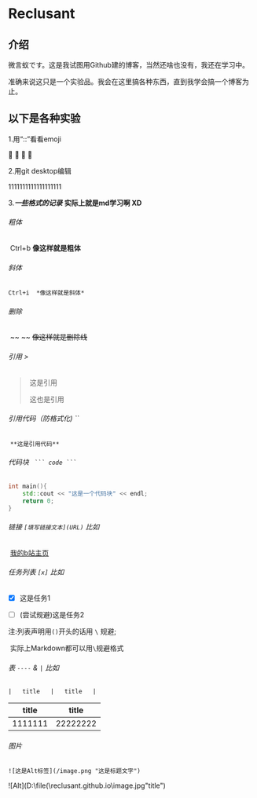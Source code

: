 # Reclusant

## 介绍

微言蚁です。这是我试图用Github建的博客，当然还啥也没有，我还在学习中。  

准确来说这只是一个实验品。我会在这里搞各种东西，直到我学会搞一个博客为止。  









## 以下是各种实验

1.用“::”看看emoji

:pizza: :apple: :man: :horse:

2.用git desktop编辑   

1111111111111111111  

3.***一些格式的记录***	**实际上就是md学习啊 XD**

###### 粗体 	

​	Ctrl+b	**像这样就是粗体**

###### 斜体

 	Ctrl+i	*像这样就是斜体*

###### 删除

​	~~ ~~	~~像这样就是删除线~~



###### 引用	>			

> ​	这是引用
>
> ​	这也是引用

###### 引用代码（防格式化)	``

​	`**这是引用代码**`

###### 代码块	`  ``` code ```  `

```c++
int main(){
	std::cout << "这是一个代码块" << endl;
	return 0;
}
```

###### 链接	`[填写链接文本](URL)`	比如

​	[我的b站主页](https://space.bilibili.com/12219245)

###### 任务列表 `[x]`	比如

- [x] 这是任务1

- [ ] \(尝试规避)这是任务2

注:列表声明用`()`开头的话用 `\` 规避;

​	实际上Markdown都可以用`\`规避格式

###### 表	`----` & ` | `	比如

```
|	title	|	title	|
```

| title   | title    |
| ------- | -------- |
| 1111111 | 22222222 |

###### 图片

` ![这是Alt标签](/image.png "这是标题文字") `

![Alt](D:\file(\reclusant.github.io\image.jpg"title")











